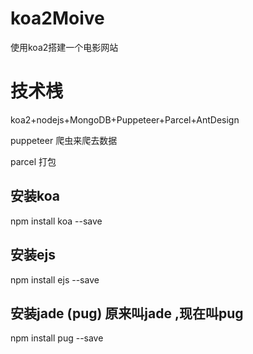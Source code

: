 # koa2Moive
使用koa2搭建一个电影网站
# 技术桟
koa2+nodejs+MongoDB+Puppeteer+Parcel+AntDesign

puppeteer 爬虫来爬去数据

parcel 打包


## 安装koa 
npm install koa --save
## 安装ejs 
npm install ejs --save

## 安装jade (pug) 原来叫jade ,现在叫pug
npm install pug --save

